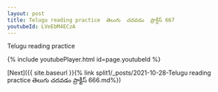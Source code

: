 ```yaml
---
layout: post
title: Telugu reading practice  తెలుగు  చదవడం  ప్రాక్టీస్ 667
youtubeId: LVeEbM4ECzA
---
```

 
 
Telugu reading practice
 
 
 
 
 


{% include youtubePlayer.html id=page.youtubeId %}
 
[Next]({{ site.baseurl }}{% link  split1/_posts/2021-10-28-Telugu reading practice  తెలుగు  చదవడం  ప్రాక్టీస్ 666.md%})
 
